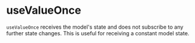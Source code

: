 # useValueOnce

`useValueOnce` receives the model's state and does not subscribe to any further state changes. This is useful for receiving a constant model state.
